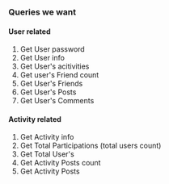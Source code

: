 ### Queries we want

#### User related
1. Get User password
2. Get User info
3. Get User's acitivities
4. Get user's Friend count
5. Get User's Friends
6. Get User's Posts
7. Get User's Comments

#### Activity related
1. Get Activity info
2. Get Total Participations (total users count)
3. Get Total User's 
4. Get Activity Posts count
4. Get Activity Posts

